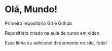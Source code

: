 # Olá, Mundo!
 Primeiro repositório Git e Github

Repositório criado na aula de curso em vídeo

Essa linha eu adicionei diretamente no site, foda!
